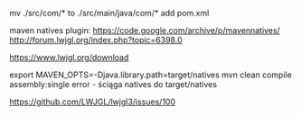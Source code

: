 mv ./src/com/* to ./src/main/java/com/*
add pom.xml

maven natives plugin:
https://code.google.com/archive/p/mavennatives/
http://forum.lwjgl.org/index.php?topic=6398.0


https://www.lwjgl.org/download

export MAVEN_OPTS=-Djava.library.path=target/natives
mvn clean compile assembly:single
error - ściąga natives do target/natives

https://github.com/LWJGL/lwjgl3/issues/100
